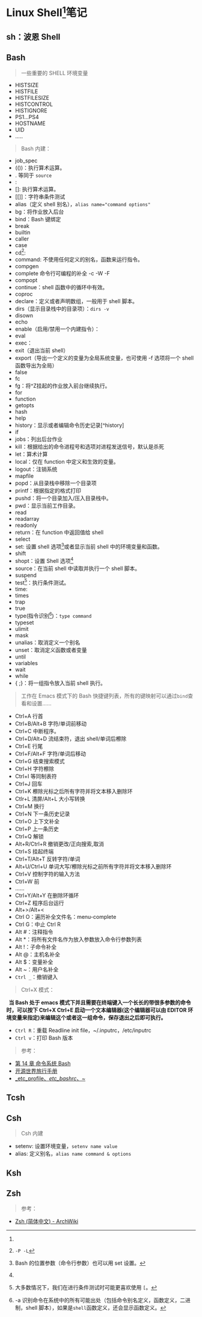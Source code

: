 # Linux Shell[^shell]笔记

## sh：波恩 Shell 

##  Bash

> 一些重要的 SHELL 环境变量

+ HISTSIZE
+ HISTFILE
+ HISTFILESIZE
+ HISTCONTROL
+ HISTIGNORE
+ PS1...PS4
+ HOSTNAME
+ UID
+ .....

> Bash 内建：

+ job_spec
+ (())：执行算术运算。
+ . 等同于 `source`
+ :
+ []: 执行算术运算。
+ [[]]：字符串条件测试
+ alias（定义 shell 别名），`alias name="command options"`
+ bg：将作业放入后台
+ bind：Bash 键绑定
+ break
+ builtin
+ caller
+ case
+ cd[^cd]: 
+ command: 不使用任何定义的别名，函数来运行指令。
+ compgen
+ complete 命令行可编程的补全 -c -W -F
+ compopt
+ continue：shell 函数中的循环中有效。
+ coproc
+ declare：定义或者声明数组，一般用于 shell 脚本。
+ dirs（显示目录栈中的目录项）：`dirs -v`
+ disown
+ echo
+ enable（启用/禁用一个内建指令）：
+ eval
+ exec：
+ exit（退出当前 shell）
+ export（导出一个定义的变量为全局系统变量，也可使用 -f 选项将一个 shell 函数导出为全局）
+ false
+ fc
+ fg：将^Z挂起的作业放入前台继续执行。
+ for
+ function
+ getopts
+ hash
+ help
+ history：显示或者编辑命令历史记录[^history]
+ if
+ jobs：列出后台作业
+ kill：根据给出的命令进程号和选项对进程发送信号，默认是杀死
+ let：算术计算
+ local：仅在 function 中定义和生效的变量。
+ logout：注销系统
+ mapfile
+ popd：从目录栈中移除一个目录项
+ printf：根据指定的格式打印
+ pushd：将一个目录加入/压入目录栈中。
+ pwd：显示当前工作目录。
+ read
+ readarray
+ readonly
+ return：在 function 中返回值给 shell 
+ select
+ set: 设置 shell 选项[^set]或者显示当前 shell 中的环境变量和函数。
+ shift
+ shopt：设置 Shell 选项[^shell_opt]
+ source：在当前 shell 中读取并执行一个 shell 脚本。
+ suspend
+ test[^test]：执行条件测试。
+ time: 
+ times
+ trap
+ true
+ type(指令识别[^type])：`type command `
+ typeset
+ ulimit
+ mask
+ unalias：取消定义一个别名
+ unset：取消定义函数或者变量
+ until
+ variables
+ wait 
+  while
+  { ;}：将一组指令放入当前 shell 执行。

> 工作在 Emacs 模式下的 Bash 快捷键列表，所有的键映射可以通过`bind`查看和设置……

+ Ctrl+A 行首
+ Ctrl+B/Alt+B 字符/单词前移动
+ Ctrl+C 中断程序。
+ Ctrl+D/Alt+D 流结束符，退出 shell/单词后檫除
+ Ctrl+E 行尾
+ Ctrl+F/Alt+F 字符/单词后移动
+ Ctrl+G 结束搜索模式
+ Ctrl+H 字符檫除
+ Ctrl+I 等同制表符
+ Ctrl+J 回车
+ Ctrl+K 檫除光标之后所有字符并将文本移入删除环
+ Ctlr+L 清屏/Alt+L 大小写转换
+ Ctrl+M 换行
+ Ctrl+N 下一条历史记录
+ Ctrl+O 上下文补全
+ Ctrl+P 上一条历史
+ Ctrl+Q 解锁
+ Alt+R/Ctrl+R 撤销更改/正向搜索,取消
+ Ctrl+S 挂起终端
+ Ctrl+T/Alt+T 反转字符/单词
+ Alt+U/Ctrl+U 单词大写/檫除光标之前所有字符并将文本移入删除环
+ Ctrl+V 控制字符的输入方法
+ Ctrl+W 前
+ ……
+ Ctrl+Y/Alt+Y 在删除环循环
+ Ctrl+Z 程序后台运行
+ Alt+\>/Alt+<
+ Ctrl O：遍历补全文件名：menu-complete
+ Ctrl G：中止 Ctrl R
+ Alt #：注释指令
+ Alt *：将所有文件名作为放入参数放入命令行参数列表
+ Alt !：子命令补全
+ Alt @：主机名补全
+ Alt $：变量补全
+ Alt ~：用户名补全
+ `Ctrl _`：撤销键入

> Ctrl+X 模式：

**&nbsp;&nbsp;当 Bash 处于 emacs 模式下并且需要在终端键入一个长长的带很多参数的命令时，可以按下 Ctrl+X  Ctrl+E 启动一个文本编辑器(这个编辑器可以由 EDITOR 环境变量来指定)来编辑这个或者这一组命令，保存退出之后即可执行。**

+ `Ctrl R`：重载 Readline init file，~/.inputrc，/etc/inputrc
+ `Ctrl v`：打印 Bash 版本



> 参考：

+ [第 14 章 命令系统 Bash](https://i.linuxtoy.org/docs/guide/ch14s05.html)
+ [开源世界旅行手册](https://i.linuxtoy.org/docs/guide/index.html)
+ [_etc_profile、_etc_bashrc、~_](http://blog.chinaunix.net/uid-26435987-id-3400127.html)

## Tcsh
## Csh

> Csh 内建

+ setenv: 设置环境变量，`setenv name value`
+ alias: 定义别名，`alias name command & options`

## Ksh

## Zsh

> 参考：

+ [Zsh (简体中文) - ArchWiki][zsh]

[zsh]: https://wiki.archlinux.org/index.php/Zsh_(%E7%AE%80%E4%BD%93%E4%B8%AD%E6%96%87)


[^shell]:  

[^type]:  -a 识别命令在系统中的所有可能出处（包括命令别名定义，函数定义，二进制，shell 脚本），如果是`shell`函数定义，还会显示函数定义。 

[^shell_opt]: 

[^set]:  Bash 的位置参数（命令行参数）也可以用 set 设置。

[^test]: 大多数情况下，我们在进行条件测试时可能更喜欢使用 `[`。

[^cd]: `-P -L`
